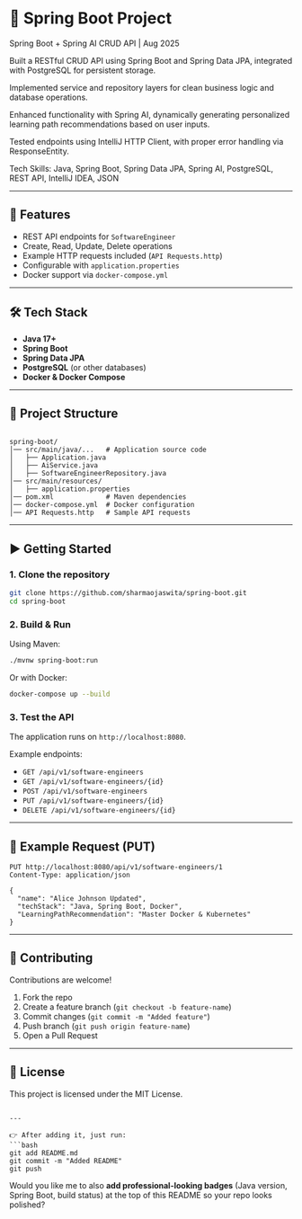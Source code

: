 # 🚀 Spring Boot Project
Spring Boot + Spring AI CRUD API | Aug 2025

Built a RESTful CRUD API using Spring Boot and Spring Data JPA, integrated with PostgreSQL for persistent storage.

Implemented service and repository layers for clean business logic and database operations.

Enhanced functionality with Spring AI, dynamically generating personalized learning path recommendations based on user inputs.

Tested endpoints using IntelliJ HTTP Client, with proper error handling via ResponseEntity.

Tech Skills: Java, Spring Boot, Spring Data JPA, Spring AI, PostgreSQL, REST API, IntelliJ IDEA, JSON


---

## 📌 Features
- REST API endpoints for `SoftwareEngineer`
- Create, Read, Update, Delete operations
- Example HTTP requests included (`API Requests.http`)
- Configurable with `application.properties`
- Docker support via `docker-compose.yml`

---

## 🛠️ Tech Stack
- **Java 17+**
- **Spring Boot**
- **Spring Data JPA**
- **PostgreSQL** (or other databases)
- **Docker & Docker Compose**

---

## 📂 Project Structure
```

spring-boot/
│── src/main/java/...   # Application source code
│   ├── Application.java
│   ├── AiService.java
│   ├── SoftwareEngineerRepository.java
│── src/main/resources/
│   ├── application.properties
│── pom.xml             # Maven dependencies
│── docker-compose.yml  # Docker configuration
│── API Requests.http   # Sample API requests

````

---

## ▶️ Getting Started

### 1. Clone the repository
```bash
git clone https://github.com/sharmaojaswita/spring-boot.git
cd spring-boot
````

### 2. Build & Run

Using Maven:

```bash
./mvnw spring-boot:run
```

Or with Docker:

```bash
docker-compose up --build
```

### 3. Test the API

The application runs on `http://localhost:8080`.

Example endpoints:

* `GET /api/v1/software-engineers`
* `GET /api/v1/software-engineers/{id}`
* `POST /api/v1/software-engineers`
* `PUT /api/v1/software-engineers/{id}`
* `DELETE /api/v1/software-engineers/{id}`

---

## 📖 Example Request (PUT)

```http
PUT http://localhost:8080/api/v1/software-engineers/1
Content-Type: application/json

{
  "name": "Alice Johnson Updated",
  "techStack": "Java, Spring Boot, Docker",
  "LearningPathRecommendation": "Master Docker & Kubernetes"
}
```

---

## 🤝 Contributing

Contributions are welcome!

1. Fork the repo
2. Create a feature branch (`git checkout -b feature-name`)
3. Commit changes (`git commit -m "Added feature"`)
4. Push branch (`git push origin feature-name`)
5. Open a Pull Request

---

## 📜 License

This project is licensed under the MIT License.

````

---

👉 After adding it, just run:
```bash
git add README.md
git commit -m "Added README"
git push
````

Would you like me to also **add professional-looking badges** (Java version, Spring Boot, build status) at the top of this README so your repo looks polished?
